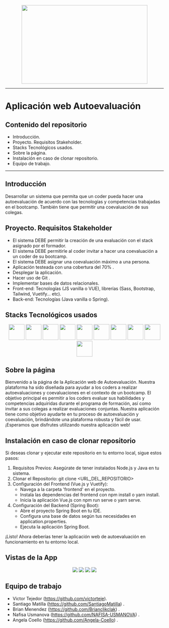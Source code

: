<p align="center"> 
<img src="https://cdn.domestika.org/c_fill,dpr_auto,t_base_params.format_jpg/v1597739395/job-covers/000/080/184/80184-original.png?1597739395"  width="400" height="250">
</p>

---
# Aplicación web Autoevaluación

## Contenido del repositorio

* Introducción.
* Proyecto. Requisitos Stakeholder.
* Stacks Tecnológicos usados.
* Sobre la página.
* Instalación en caso de clonar repositorio.
* Equipo de trabajo.

---

## Introducción

Desarrollar un sistema que permita que un coder pueda hacer una autoevaluación de
acuerdo con las tecnologías y competencias trabajadas en el bootcamp. También tiene que
permitir una coevaluación de sus colegas.

## Proyecto. Requisitos Stakeholder

* El sistema DEBE permitir la creación de una evaluación con el stack asignado por el
  formador.
* El sistema DEBE permitirle al coder invitar a hacer una coevaluación a un coder de
  su bootcamp.  
* El sistema DEBE asignar una coevaluación máximo a una persona.
* Aplicación testeada con una cobertura del 70% .
* Desplegar la aplicación.
* Hacer uso de Git .
* Implementar bases de datos relacionales.
* Front-end: Tecnologías (JS vanilla o VUE), librerías (Sass, Bootstrap, Tailwind,
  Vuetify… etc).
* Back-end: Tecnologías (Java vanilla o Spring).

## Stacks Tecnológicos usados

<p align="center">
  
<img src="https://cdn.svgporn.com/logos/vue.svg" width="50" height="50">
<img src="https://cdn.svgporn.com/logos/vuetifyjs.svg" width="50" height="50">
<img src="https://cdn.svgporn.com/logos/javascript.svg" width="50" height="50">
<img src="https://cdn.svgporn.com/logos/java.svg" width="50" height="50">
<img src="https://cdn.svgporn.com/logos/mysql.svg" width="50" height="50">
<img src="https://cdn.svgporn.com/logos/figma.svg" width="50" height="50">
<img src="https://cdn.svgporn.com/logos/github-icon.svg" width="50" height="50">
<img src="https://cdn.svgporn.com/logos/visual-studio-code.svg" width="50" height="50">
<img src="https://cdn.svgporn.com/logos/intellij-idea.svg" width="50" height="50">
<img src="https://res.cloudinary.com/startup-grind/image/upload/c_fill,dpr_2.0,f_auto,g_center,h_1080,q_100,w_1080/v1/gcs/platform-data-dsc/events/spring-boot-1_5zDxm9B.jpg" width="50" height="50">
  
</p>


## Sobre la página

Bienvenido a la página de la Aplicación web de Autoevaluación. Nuestra plataforma ha sido diseñada para ayudar a los coders a realizar autoevaluaciones y coevaluaciones en el contexto de un bootcamp. El objetivo principal es permitir a los coders evaluar sus habilidades y competencias adquiridas durante el programa de formación, así como invitar a sus colegas a realizar evaluaciones conjuntas.
Nuestra aplicación tiene como objetivo ayudarte en tu proceso de autoevaluación y coevaluación, brindándote una plataforma robusta y fácil de usar. ¡Esperamos que disfrutes utilizando nuestra aplicación web!

## Instalación en caso de clonar repositorio

Si deseas clonar y ejecutar este repositorio en tu entorno local, sigue estos pasos:

1. Requisitos Previos: Asegúrate de tener instalados Node.js y Java en tu sistema.
2. Clonar el Repositorio: git clone <URL_DEL_REPOSITORIO>
3. Configuración del Frontend (Vue.js y Vuetify):
   * Navega a la carpeta 'frontend' en el proyecto.
   * Instala las dependencias del frontend con npm install o yarn install.
   * Inicia la aplicación Vue.js con npm run serve o yarn serve.
4. Configuración del Backend (Spring Boot):
    * Abre el proyecto Spring Boot en tu IDE.
    * Configura una base de datos según tus necesidades en application.properties.
    * Ejecuta la aplicación Spring Boot.

¡Listo! Ahora deberías tener la aplicación web de autoevaluación en funcionamiento en tu entorno local.

## Vistas de la App

<p align="center">

<img src="https://i.imgur.com/Oz2wpru.png">
<img src="https://i.imgur.com/qifC36M.png">
<img src="https://i.imgur.com/jgSitDX.png">
<img src="https://i.imgur.com/iMu9NvY.png">

## Equipo de trabajo

* Victor Tejedor (https://github.com/victorteje).
* Santiago Matilla (https://github.com/SantiagoMatilla) .
* Brian Menendez (https://github.com/Brianclikclak) .
* Nafisa Usmanova (https://github.com/NAFISA-USMANOVA) .
* Angela Coello (https://github.com/Angela-Coello) .
